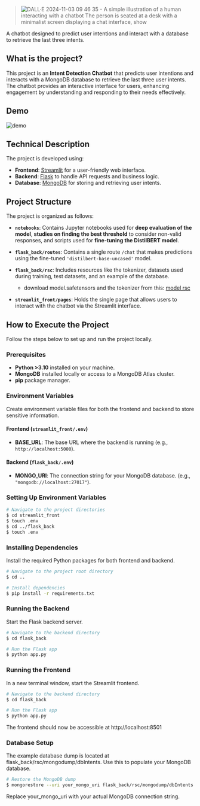 >![DALL·E 2024-11-03 09 46 35 - A simple illustration of a human interacting with a chatbot  The person is seated at a desk with a minimalist screen displaying a chat interface, show](https://github.com/user-attachments/assets/efa9687a-190d-4894-98ef-7b8c3e6d5e5a)
>
 A chatbot designed to predict user intentions and interact with a database to retrieve the last three intents.
## What is the project?

This project is an **Intent Detection Chatbot** that predicts user intentions and interacts with a MongoDB database to retrieve the last three user intents. The chatbot provides an interactive interface for users, enhancing engagement by understanding and responding to their needs effectively.

## Demo
![demo](https://i.giphy.com/media/v1.Y2lkPTc5MGI3NjExMnNocGYxbnhycGFrdGNqMzZ4aWNtOGt4dWM1OTlqdmpnanZyeWZzMSZlcD12MV9pbnRlcm5hbF9naWZfYnlfaWQmY3Q9Zw/gVe9Z1bTD7OTSk569b/giphy.gif)

## Technical Description

The project is developed using:

- **Frontend**: [Streamlit](https://streamlit.io/) for a user-friendly web interface.
- **Backend**: [Flask](https://flask.palletsprojects.com/) to handle API requests and business logic.
- **Database**: [MongoDB](https://www.mongodb.com/) for storing and retrieving user intents.

## Project Structure

The project is organized as follows:

- **`notebooks`**: Contains Jupyter notebooks used for **deep evaluation of the model**, **studies on finding the best threshold** to consider non-valid responses, and scripts used for **fine-tuning the DistilBERT model**.

- **`flask_back/routes`**: Contains a single route `/chat` that makes predictions using the fine-tuned `'distilbert-base-uncased'` model.

- **`flask_back/rsc`**: Includes resources like the tokenizer, datasets used during training, test datasets, and an example of the database.
   - download model.safetensors and the tokenizer from this: [model rsc](https://drive.google.com/drive/folders/1RjpoTNWcwxrOyFTdtrsn92JrN0nJN-37?usp=sharing)  

- **`streamlit_front/pages`**: Holds the single page that allows users to interact with the chatbot via the Streamlit interface.

## How to Execute the Project

Follow the steps below to set up and run the project locally.

### Prerequisites

- **Python >3.10** installed on your machine.
- **MongoDB** installed locally or access to a MongoDB Atlas cluster.
- **pip** package manager.

### Environment Variables

Create environment variable files for both the frontend and backend to store sensitive information.

#### Frontend (`streamlit_front/.env`)

- **BASE_URL**: The base URL where the backend is running (e.g., `http://localhost:5000`).

#### Backend (`flask_back/.env`)

- **MONGO_URI**: The connection string for your MongoDB database. (e.g., `"mongodb://localhost:27017"`).

### Setting Up Environment Variables

```bash
# Navigate to the project directories
$ cd streamlit_front
$ touch .env
$ cd ../flask_back
$ touch .env
```



### Installing Dependencies
Install the required Python packages for both frontend and backend.

```bash
# Navigate to the project root directory
$ cd ..

# Install dependencies
$ pip install -r requirements.txt
```

### Running the Backend
Start the Flask backend server.

```bash
# Navigate to the backend directory
$ cd flask_back

# Run the Flask app
$ python app.py
```

### Running the Frontend
In a new terminal window, start the Streamlit frontend.

```bash
# Navigate to the backend directory
$ cd flask_back

# Run the Flask app
$ python app.py
```
The frontend should now be accessible at http://localhost:8501

### Database Setup
The example database dump is located at flask_back/rsc/mongodump/dbIntents. Use this to populate your MongoDB database.

```bash
# Restore the MongoDB dump
$ mongorestore --uri your_mongo_uri flask_back/rsc/mongodump/dbIntents
```
Replace your_mongo_uri with your actual MongoDB connection string.


